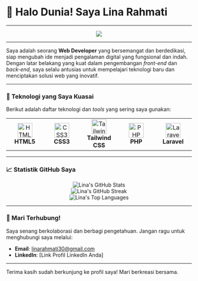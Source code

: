 # 👋 Halo Dunia! Saya Lina Rahmati

---

<p align="center">
  <img src="https://i.pinimg.com/originals/97/75/82/9775822c635a7841415518f12822f204.gif"/>
</p>

---

Saya adalah seorang **Web Developer** yang bersemangat dan berdedikasi, siap mengubah ide menjadi pengalaman digital yang fungsional dan indah. Dengan latar belakang yang kuat dalam pengembangan *front-end* dan *back-end*, saya selalu antusias untuk mempelajari teknologi baru dan menciptakan solusi web yang inovatif.

---

### 🚀 Teknologi yang Saya Kuasai

Berikut adalah daftar teknologi dan *tools* yang sering saya gunakan:

<table>
  <tr>
    <td align="center" width="90">
      <img src="https://skillicons.dev/icons?i=html" width="40" height="40" alt="HTML5" /><br><strong>HTML5</strong>
    </td>
    <td align="center" width="90">
      <img src="https://skillicons.dev/icons?i=css" width="40" height="40" alt="CSS3" /><br><strong>CSS3</strong>
    </td>
    <td align="center" width="90">
      <img src="https://skillicons.dev/icons?i=tailwind" width="40" height="40" alt="Tailwind CSS" /><br><strong>Tailwind CSS</strong>
    </td>
    <td align="center" width="90">
      <img src="https://skillicons.dev/icons?i=php" width="40" height="40" alt="PHP" /><br><strong>PHP</strong>
    </td>
    <td align="center" width="90">
      <img src="https://skillicons.dev/icons?i=laravel" width="40" height="40" alt="Laravel" /><br><strong>Laravel</strong>
    </td>
  </tr>
</table>

---

### 📈 Statistik GitHub Saya

<p align="center">
  <img src="https://github-readme-stats.vercel.app/api?username=YOUR_GITHUB_USERNAME&show_icons=true&theme=dark&include_all_commits=true&hide_border=true&count_private=true&line_height=20" alt="Lina's GitHub Stats" />
  <br/>
  <img src="https://github-readme-streak-stats.herokuapp.com/?user=YOUR_GITHUB_USERNAME&theme=dark&hide_border=true" alt="Lina's GitHub Streak" />
  <br/>
  <img src="https://github-readme-stats.vercel.app/api/top-langs/?username=YOUR_GITHUB_USERNAME&layout=compact&theme=dark&hide_border=true" alt="Lina's Top Languages" />
</p>

---

### 📧 Mari Terhubung!

Saya senang berkolaborasi dan berbagi pengetahuan. Jangan ragu untuk menghubungi saya melalui:

* **Email**: linarahmati30@gmail.com
* **LinkedIn**: [Link Profil LinkedIn Anda]

---

Terima kasih sudah berkunjung ke profil saya! Mari berkreasi bersama.
